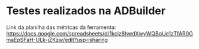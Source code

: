 # Testes realizados na ADBuilder

Link da planilha das métricas da ferramenta: https://docs.google.com/spreadsheets/d/1kcjz8hwdXwyWQBqUe1zTfAR0GmaEpSFaH-ULk-jZKzw/edit?usp=sharing